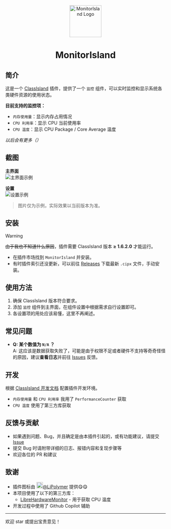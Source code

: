<div align="center">

<img src="./icon2.png" alt="MonitorIsland Logo" height="100">

# MonitorIsland

</div>

## 简介

这是一个 [ClassIsland](https://github.com/ClassIsland/ClassIsland) 插件，提供了一个 `监控` 组件，可以实时监控和显示系统各类硬件资源的使用状态。

**目前支持的监控项：**
- `内存使用量`：显示内存占用情况
- `CPU 利用率`：显示 CPU 当前使用率
- `CPU 温度`：显示 CPU Package / Core Average 温度

*以后会有更多（）*

## 截图

**主界面**  
![主界面示例](https://github.com/user-attachments/assets/d1d6f477-d211-4aa8-8a20-b4c7aee08632)  

**设置**  
![设置示例](https://github.com/user-attachments/assets/f279d0e8-d0a0-40b8-919a-4d0058ded8fa)  

> 图片仅为示例，实际效果以当前版本为准。

## 安装

> [!WARNING]
> ~~由于我也不知道什么原因~~，插件需要 ClassIsland 版本 **≥ 1.6.2.0** 才能运行。

- 在插件市场找到 `MonitorIsland` 并安装。
- 有时插件索引还没更新，可以前往 [Releases](https://github.com/LiuYan-xwx/MonitorIsland/releases) 下载最新 `.cipx` 文件，手动安装。

## 使用方法

1. 确保 ClassIsland 版本符合要求。
2. 添加 `监控` 组件到主界面，在组件设置中根据需求自行设置即可。
3. 各设置项的用处应该易懂，这里不再阐述。

## 常见问题

- **Q: 某个数值为 `N/A` ？**  
  A: 这应该是数据获取失败了，可能是由于权限不足或者硬件不支持等奇奇怪怪的原因，建议**查看日志**并前往 [Issues](https://github.com/LiuYan-xwx/MonitorIsland/issues) 反馈。

## 开发

根据 [ClassIsland 开发文档](https://docs.classisland.tech/dev/get-started/devlopment-plugins.html) 配置插件开发环境。  

- `内存使用量` 和 `CPU 利用率` 我用了 `PerformanceCounter` 获取
- `CPU 温度` 使用了第三方库获取

## 反馈与贡献

- 如果遇到问题、Bug，并且确定是由本插件引起的，或有功能建议，请提交 [Issue](https://github.com/LiuYan-xwx/MonitorIsland/issues)
- 提交 Bug 时请附带详细的日志、报错内容和复现步骤等
- 欢迎各位的 PR 和建议

## 致谢

- 插件图标由 [<img src="https://github.com/LiPolymer.png" width="20" height="20"/>](https://github.com/LiPolymer)[@LiPolymer](https://github.com/LiPolymer) 提供😋😋
- 本项目使用了以下的第三方库：
  - [LibreHardwareMonitor](https://github.com/LibreHardwareMonitor/LibreHardwareMonitor) - 用于获取 CPU 温度
- 开发过程中使用了 Github Copilot 辅助

---

欢迎 star 或提出宝贵意见！
